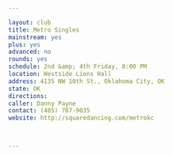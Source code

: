 ```yaml
---

layout: club
title: Metro Singles
mainstream: yes
plus: yes
advanced: no
rounds: yes
schedule: 2nd &amp; 4th Friday, 8:00 PM
location: Westside Lions Hall
address: 4135 NW 10th St., Oklahoma City, OK
state: OK
directions: 
caller: Danny Payne
contact: (405) 787-9035
website: http://squaredancing.com/metrokc



---
```


